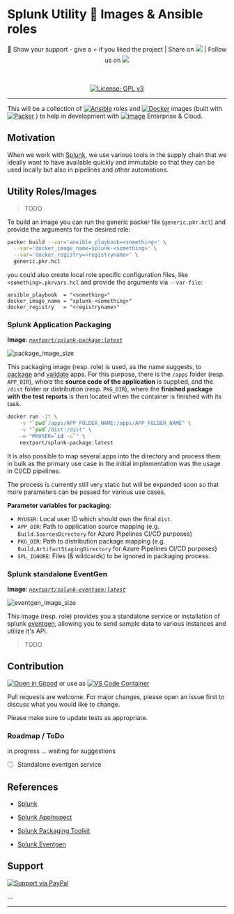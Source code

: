 # Splunk Utility 🐋 Images & Ansible roles

<div align="center" >🤝 Show your support - give a ⭐️ if you liked the project | Share on
<a target="_blank" href='https://twitter.com/intent/tweet?url=https%3A%2F%2Fgithub.com%2Fnextpart%2Fsplunk-utilities'><img src='https://img.shields.io/badge/Twitter-1DA1F2?logo=twitter&logoColor=white'/></a>
| Follow us on
<a target="_blank" href='https://www.linkedin.com/company/69421851'><img src='https://img.shields.io/badge/LinkedIn-0077B5?logo=linkedin&logoColor=white'/></a>
</br></div>
</br></br>
<div align="center" >

[![License: GPL v3](https://img.shields.io/badge/License-GPLv3-blue.svg)](https://www.gnu.org/licenses/gpl-3.0)

</div>

---

This will be a collection of
[![Ansible](https://img.shields.io/badge/ansible-%231A1918.svg?logo=ansible&logoColor=white)](https://www.ansible.com/)
roles and
[![Docker](https://img.shields.io/badge/docker-%230db7ed.svg?logo=docker&logoColor=white)](https://www.docker.com/)
images (built with
[![Packer](https://img.shields.io/badge/Packer-1DAEFF?logo=packer&logoColor=white)](https://www.packer.io/)
) to help in development with
[![image](https://img.shields.io/badge/Splunk-6fac4c.svg?logo=splunk&logoColor=white)](https://splunk.com/)
Enterprise & Cloud.

## Motivation

When we work with [Splunk][splunk], we use various tools in the supply chain that we
ideally want to have available quickly and immutable so that they can be used locally
but also in pipelines and other automations.

## Utility Roles/Images

> TODO

To build an image you can run the generic packer file (`generic.pkr.hcl`) and provide
the arguments for the desired role:

```bash
packer build --var='ansible_playbook=<something>' \
  --var='docker_image_name=splunk-<something>' \
  --var='docker_registry=<registryname>' \
  generic.pkr.hcl
```

you could also create local role specific configuration files, like
`<something>.pkrvars.hcl` and provide the arguments via `--var-file`:

```hcl
ansible_playbook  = "<something>"
docker_image_name = "splunk-<something>"
docker_registry   = "<registryname>"
```

### Splunk Application Packaging

**Image**:
[_`nextpart/splunk-package:latest`_](https://hub.docker.com/r/nextpart/splunk-package)

![package_image_size](https://img.shields.io/docker/image-size/nextpart/splunk-package/latest)

This packaging image (resp. role) is used, as the name suggests, to [package][packaging]
and [validate][appinspect] apps. For this purpose, there is the `/apps` folder (resp.
`APP_DIR`), where the **source code of the application** is supplied, and the `/dist`
folder or distribution (resp. `PKG_DIR`), where the **finished package with the test
reports** is then located when the container is finished with its task.

```bash
docker run -it \
    -v "`pwd`/apps/APP_FOLDER_NAME:/apps/APP_FOLDER_NAME" \
    -v "`pwd`/dist:/dist" \
    -e "MYUSER=`id -u`" \
    nextpart/splunk-package:latest
```

It is also possible to map several apps into the directory and process them in bulk as
the primary use case in the initial implementation was the usage in CI/CD pipelines.

The process is currently still very static but will be expanded soon so that more
parameters can be passed for various use cases.

**Parameter variables for packaging**:

- `MYUSER`: Local user ID which should own the final `dist`.
- `APP_DIR`: Path to application source mapping (e.g. `Build.SourcesDirectory` for Azure
  Pipelines CI/CD purposes)
- `PKG_DIR`: Path to distribution package mapping (e.g. `Build.ArtifactStagingDirectory`
  for Azure Pipelines CI/CD purposes)
- `SPL_IGNORE`: Files (& wildcards) to be ignored in packaging process.

### Splunk standalone EventGen

**Image**:
[_`nextpart/splunk-eventgen:latest`_](https://hub.docker.com/r/nextpart/splunk-eventgen)

![eventgen_image_size](https://img.shields.io/docker/image-size/nextpart/splunk-eventgen/latest)

This image (resp. role) provides you a standalone service or installation of splunk
[eventgen], allowing you to send sample data to various instances and utilize it's API.

> TODO

## Contribution

[![Open in Gitpod](https://gitpod.io/button/open-in-gitpod.svg)](https://gitpod.io/#https://github.com/nextpart/splunk-utilities)
or use as
[![VS Code Container](https://img.shields.io/static/v1?label=VS+Code&message=Container&logo=visualstudiocode&color=007ACC&logoColor=007ACC&labelColor=2C2C32)](https://open.vscode.dev/microsoft/vscode)

Pull requests are welcome. For major changes, please open an issue first to discuss what
you would like to change.

Please make sure to update tests as appropriate.

### Roadmap / ToDo

in progress ... waiting for suggestions

- [ ] Standalone eventgen service

## References

[splunk]: https://www.splunk.com/

- [Splunk][splunk]

[appinspect]: https://dev.splunk.com/enterprise/reference/appinspect

- [Splunk AppInspect][appinspect]

[packaging]: https://dev.splunk.com/enterprise/reference/packagingtoolkit

- [Splunk Packaging Toolkit][packaging]

[eventgen]: http://splunk.github.io/eventgen/

- [Splunk Eventgen][eventgen]

## Support

[![Support via PayPal](https://img.shields.io/badge/PayPal-00457C?style=for-the-badge&logo=paypal&logoColor=white)](https://www.paypal.com/donate/?hosted_button_id=UXNY3UEYKBJ7L)

...

---

